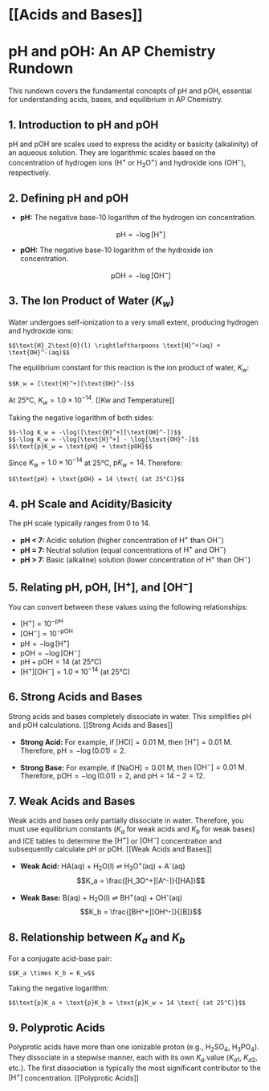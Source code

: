 # [[Acids and Bases]]
# pH and pOH: An AP Chemistry Rundown

This rundown covers the fundamental concepts of pH and pOH, essential for understanding acids, bases, and equilibrium in AP Chemistry.

## 1. Introduction to pH and pOH

pH and pOH are scales used to express the acidity or basicity (alkalinity) of an aqueous solution. They are logarithmic scales based on the concentration of hydrogen ions ($\text{H}^+$ or $\text{H}_3\text{O}^+$) and hydroxide ions ($\text{OH}^-$), respectively.

## 2. Defining pH and pOH

*   **pH:** The negative base-10 logarithm of the hydrogen ion concentration.

    $$\text{pH} = -\log[\text{H}^+]$$

*   **pOH:** The negative base-10 logarithm of the hydroxide ion concentration.

    $$\text{pOH} = -\log[\text{OH}^-]$$

## 3. The Ion Product of Water ($K_w$)

Water undergoes self-ionization to a very small extent, producing hydrogen and hydroxide ions:

    $$\text{H}_2\text{O}(l) \rightleftharpoons \text{H}^+(aq) + \text{OH}^-(aq)$$

The equilibrium constant for this reaction is the ion product of water, $K_w$:

    $$K_w = [\text{H}^+][\text{OH}^-]$$

At 25°C, $K_w = 1.0 \times 10^{-14}$. [[Kw and Temperature]]

Taking the negative logarithm of both sides:

    $$-\log K_w = -\log([\text{H}^+][\text{OH}^-])$$
    $$-\log K_w = -\log[\text{H}^+] - \log[\text{OH}^-]$$
    $$\text{p}K_w = \text{pH} + \text{pOH}$$

Since $K_w = 1.0 \times 10^{-14}$ at 25°C, $\text{p}K_w = 14$.  Therefore:

    $$\text{pH} + \text{pOH} = 14 \text{ (at 25°C)}$$

## 4. pH Scale and Acidity/Basicity

The pH scale typically ranges from 0 to 14.

*   **pH < 7:** Acidic solution (higher concentration of $\text{H}^+$ than $\text{OH}^-$)
*   **pH = 7:** Neutral solution (equal concentrations of $\text{H}^+$ and $\text{OH}^-$)
*   **pH > 7:** Basic (alkaline) solution (lower concentration of $\text{H}^+$ than $\text{OH}^-$)

## 5. Relating pH, pOH, $[\text{H}^+]$, and $[\text{OH}^-]$

You can convert between these values using the following relationships:

*   $[\text{H}^+] = 10^{-\text{pH}}$
*   $[\text{OH}^-] = 10^{-\text{pOH}}$
*   $\text{pH} = -\log[\text{H}^+]$
*   $\text{pOH} = -\log[\text{OH}^-]$
*   $\text{pH} + \text{pOH} = 14$ (at 25°C)
*   $[\text{H}^+][\text{OH}^-] = 1.0 \times 10^{-14}$ (at 25°C)

## 6. Strong Acids and Bases

Strong acids and bases completely dissociate in water. This simplifies pH and pOH calculations. [[Strong Acids and Bases]]

*   **Strong Acid:** For example, if $[\text{HCl}] = 0.01 \text{ M}$, then $[\text{H}^+] = 0.01 \text{ M}$.  Therefore, $\text{pH} = -\log(0.01) = 2$.

*   **Strong Base:** For example, if $[\text{NaOH}] = 0.01 \text{ M}$, then $[\text{OH}^-] = 0.01 \text{ M}$.  Therefore, $\text{pOH} = -\log(0.01) = 2$, and $\text{pH} = 14 - 2 = 12$.

## 7. Weak Acids and Bases

Weak acids and bases only partially dissociate in water.  Therefore, you must use equilibrium constants ($K_a$ for weak acids and $K_b$ for weak bases) and ICE tables to determine the $[\text{H}^+]$ or $[\text{OH}^-]$ concentration and subsequently calculate pH or pOH. [[Weak Acids and Bases]]

*   **Weak Acid:** HA(aq) + H<sub>2</sub>O(l) ⇌ H<sub>3</sub>O<sup>+</sup>(aq) + A<sup>-</sup>(aq)
 $$K_a = \frac{[H_3O^+][A^-]}{[HA]}$$

*   **Weak Base:** B(aq) + H<sub>2</sub>O(l) ⇌ BH<sup>+</sup>(aq) + OH<sup>-</sup>(aq)
    $$K_b = \frac{[BH^+][OH^-]}{[B]}$$

## 8.  Relationship between $K_a$ and $K_b$

For a conjugate acid-base pair:

    $$K_a \times K_b = K_w$$

Taking the negative logarithm:

    $$\text{p}K_a + \text{p}K_b = \text{p}K_w = 14 \text{ (at 25°C)}$$

## 9. Polyprotic Acids

Polyprotic acids have more than one ionizable proton (e.g., $\text{H}_2\text{SO}_4$, $\text{H}_3\text{PO}_4$).  They dissociate in a stepwise manner, each with its own $K_a$ value ($K_{a1}$, $K_{a2}$, etc.).  The first dissociation is typically the most significant contributor to the $[\text{H}^+]$ concentration. [[Polyprotic Acids]]
